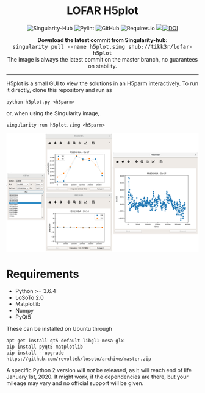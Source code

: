 <h1 align="center">LOFAR H5plot</h1>
<p align="center">
<img alt="Singularity-Hub" src="https://www.singularity-hub.org/static/img/hosted-singularity--hub-%23e32929.svg" href="https://singularity-hub.org/collections/2492">
<img alt="Pylint" src="https://mperlet.github.io/pybadge/badges/8.37.svg">
<img alt="GitHub" src="https://img.shields.io/github/license/tikk3r/lofar-h5plot.svg">
<img alt="Requires.io" src="https://img.shields.io/requires/github/tikk3r/lofar-h5plot.svg">
<a href="https://doi.org/10.5281/zenodo.3469996"><img src="https://zenodo.org/badge/DOI/10.5281/zenodo.3469996"><img src="https://zenodo.org/badge/DOI/10.5281/zenodo.3469996.svg" alt="DOI"></a>
</p>
<p align="center">
    <b>Download the latest commit from Singularity-hub:</b><br/>
<tt>singularity pull --name h5plot.simg shub://tikk3r/lofar-h5plot</tt><br/>
The image is always the latest commit on the master branch, no guarantees on stability.
</p>

---

H5plot is a small GUI to view the solutions in an H5parm interactively. To run it directly, clone this repository and run as

    python h5plot.py <h5parm>

or, when using the Singularity image,

    singularity run h5plot.simg <h5parm>

![Screenshot](screen.png?raw=true)

# Requirements
* Python >= 3.6.4
* LoSoTo 2.0
* Matplotlib
* Numpy
* PyQt5

These can be installed on Ubuntu through

    apt-get install qt5-default libgl1-mesa-glx
    pip install pyqt5 matplotlib
    pip install --upgrade https://github.com/revoltek/losoto/archive/master.zip

A specific Python 2 version will _not_ be released, as it will reach end of life January 1st, 2020. It might work, if the dependencies are there, but your mileage may vary and no official support will be given.
